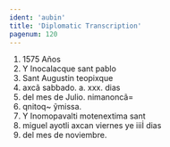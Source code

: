```yaml
---
ident: 'aubin'
title: 'Diplomatic Transcription'
pagenum: 120
---
```

1.    1575 Años
2.    Y Inocalacque sant pablo
3.    Sant Augustin teopixque
4.    axcã sabbado. a. xxx. dias
5.    del mes de Julio. nimanoncã=
6.    qnitoq~ ỹmissa.
7.    Y Inomopavalti motenextima sant
8.    miguel ayotli axcan viernes ye iiiİ dias
9.    del mes de noviembre.
